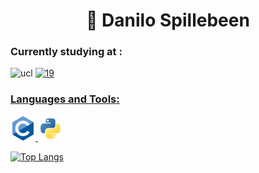<h1 align="center">👋 Danilo Spillebeen </h1>
<h3 align="left"> Currently studying at : </h3>
<p align ="left> <a href="https://uclouvain.be/fr/index.html" target="_blank" rel="noreferrer"> <img src="https://upload.wikimedia.org/wikipedia/commons/thumb/7/72/UCLouvain_logo.svg/2560px-UCLouvain_logo.svg.png" alt="ucl" height="70" </a>
<a href="https://campus19.be/" target="_blank" rel="noreferrer"> <img src="https://cdn.dorik.com/60d9e60019777c001197de7e/629a22a6e91a890012ba18dc/images/19-blanc_yd72cr9s.png" alt="19" height="70" </a> </p>

<h3 align="left">Languages and Tools:</h3>
<p align="left"> <a href="https://www.cprogramming.com/" target="_blank" rel="noreferrer"> <img src="https://raw.githubusercontent.com/devicons/devicon/master/icons/c/c-original.svg" alt="c" width="40" height="40"/> </a> <a href="https://www.w3schools.com/cpp/" target="_blank" rel="noreferrer"> <a href="https://www.python.org" target="_blank" rel="noreferrer"> <img src="https://raw.githubusercontent.com/devicons/devicon/master/icons/python/python-original.svg" alt="python" width="40" height="40"/> </a> </p>

 [![Top Langs](https://github-readme-stats.vercel.app/api/top-langs/?username=DanNoKenshi&layout=compact)](https://github.com/anuraghazra/github-readme-stats) 
